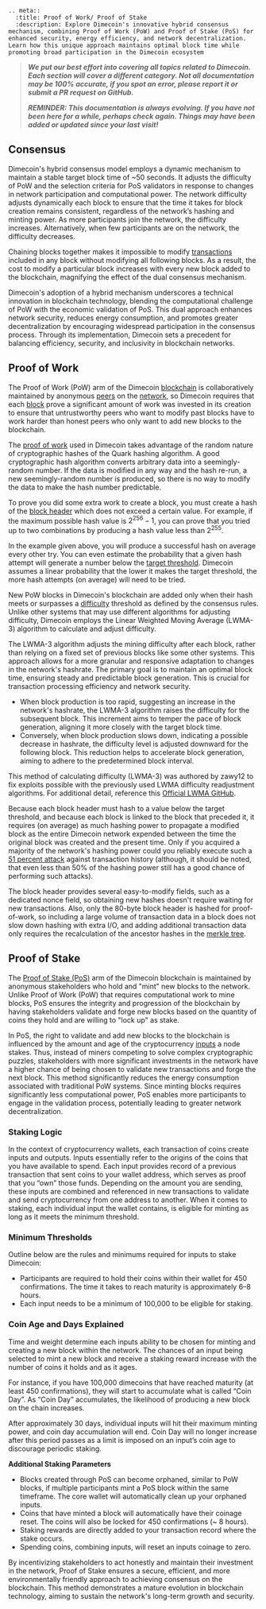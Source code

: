 ```{eval-rst}
.. meta::
  :title: Proof of Work/ Proof of Stake
  :description: Explore Dimecoin's innovative hybrid consensus mechanism, combining Proof of Work (PoW) and Proof of Stake (PoS) for enhanced security, energy efficiency, and network decentralization. Learn how this unique approach maintains optimal block time while promoting broad participation in the Dimecoin ecosystem
```

> ***We put our best effort into covering all topics related to Dimecoin. Each section will cover a different category. Not all documentation may be 100% accurate, if you spot an error, please report it or submit a PR request on GitHub.***
>
> ***REMINDER: This documentation is always evolving. If you have not been here for a while, perhaps check again. Things may have been added or updated since your last visit!***

## Consensus

Dimecoin's hybrid consensus model employs a dynamic mechanism to maintain a stable target block time of ~50 seconds. It adjusts the difficulty of PoW and the selection criteria for PoS validators in response to changes in network participation and computational power. The network difficulty adjusts dynamically each block to ensure that the time it takes for block creation remains consistent, regardless of the network’s hashing and minting power. As more participants join the network, the difficulty increases. Alternatively, when few participants are on the network, the difficulty decreases.

Chaining blocks together makes it impossible to modify [transactions](../reference/glossary.md#transaction) included in any block without modifying all following blocks. As a result, the cost to modify a particular block increases with every new block added to the blockchain, magnifying the effect of the dual consensus mechanism.

Dimecoin's adoption of a hybrid mechanism underscores a technical innovation in blockchain technology, blending the computational challenge of PoW with the economic validation of PoS. This dual approach enhances network security, reduces energy consumption, and promotes greater decentralization by encouraging widespread participation in the consensus process. Through its implementation, Dimecoin sets a precedent for balancing efficiency, security, and inclusivity in blockchain networks.

## Proof of Work

The Proof of Work (PoW) arm of the Dimecoin [blockchain](../reference/glossary.md#block-chain) is collaboratively maintained by anonymous [peers](../reference/glossary.md#peer) on the [network](../reference/glossary.md#network), so Dimecoin requires that each [block](../reference/glossary.md#block) prove a significant amount of work was invested in its creation to ensure that untrustworthy peers who want to modify past blocks have to work harder than honest peers who only want to add new blocks to the blockchain.

The [proof of work](../reference/glossary.md#proof-of-work) used in Dimecoin takes advantage of the random nature of cryptographic hashes of the Quark hashing algorithm. A good cryptographic hash algorithm converts arbitrary data into a seemingly-random number. If the data is modified in any way and the hash re-run, a new seemingly-random number is produced, so there is no way to modify the data to make the hash number predictable.

To prove you did some extra work to create a block, you must create a hash of the [block header](../reference/glossary.md#block-header) which does not exceed a certain value. For example, if the maximum possible hash value is <span class="math">2<sup>256</sup> − 1</span>, you can prove that you tried up to two combinations by producing a hash value less than <span class="math">2<sup>255</sup></span>.

In the example given above, you will produce a successful hash on average every other try. You can even estimate the probability that a given hash attempt will generate a number below the [target threshold](../reference/glossary.md#target). Dimecoin assumes a linear probability that the lower it makes the target threshold, the more hash attempts (on average) will need to be tried.

New PoW blocks in Dimecoin's blockchain are added only when their hash meets or surpasses a [difficulty](../reference/glossary.md#difficulty) threshold as defined by the consensus rules. Unlike other systems that may use different algorithms for adjusting difficulty, Dimecoin employs the Linear Weighted Moving Average (LWMA-3) algorithm to calculate and adjust difficulty.

The LWMA-3 algorithm adjusts the mining difficulty after each block, rather than relying on a fixed set of previous blocks like some other systems. This approach allows for a more granular and responsive adaptation to changes in the network's hashrate. The primary goal is to maintain an optimal block time, ensuring steady and predictable block generation. This is crucial for transaction processing efficiency and network security.

* When block production is too rapid, suggesting an increase in the network's hashrate, the LWMA-3 algorithm raises the difficulty for the subsequent block. This increment aims to temper the pace of block generation, aligning it more closely with the target block time.
* Conversely, when block production slows down, indicating a possible decrease in hashrate, the difficulty level is adjusted downward for the following block. This reduction helps to accelerate block generation, aiming to adhere to the predetermined block interval.

This method of calculating difficulty (LWMA-3) was authored by zawy12 to fix exploits possible with the previously used LWMA difficulty readjustment algorithms. For additional detail, reference this [Official LWMA GitHub](https://github.com/zawy12/difficulty-algorithms).

Because each block header must hash to a value below the target threshold, and because each block is linked to the block that preceded it, it requires (on average) as much hashing power to propagate a modified block as the entire Dimecoin network expended between the time the original block was created and the present time. Only if you acquired a majority of the network's hashing power could you reliably execute such a [51 percent attack](../reference/glossary.md#51-percent-attack) against transaction history (although, it should be noted, that even less than 50% of the hashing power still has a good chance of performing such attacks).

The block header provides several easy-to-modify fields, such as a dedicated nonce field, so obtaining new hashes doesn't require waiting for new transactions. Also, only the 80-byte block header is hashed for proof-of-work, so including a large volume of transaction data in a block does not slow down hashing with extra I/O, and adding additional transaction data only requires the recalculation of the ancestor hashes in the [merkle tree](../reference/glossary.md#merkle-tree).

## Proof of Stake

The [Proof of Stake (PoS)](../reference/glossary.md#Proof-of-Stake-(PoS)) arm of the Dimecoin blockchain is maintained by anonymous stakeholders who hold and "mint" new blocks to the network. Unlike Proof of Work (PoW) that requires computational work to mine blocks, PoS ensures the integrity and progression of the blockchain by having stakeholders validate and forge new blocks based on the quantity of coins they hold and are willing to "lock up" as stake.

In PoS, the right to validate and add new blocks to the blockchain is influenced by the amount and age of the cryptocurrency [inputs](../reference/glossary.md#input) a node stakes. Thus, instead of miners competing to solve complex cryptographic puzzles, stakeholders with more significant investments in the network have a higher chance of being chosen to validate new transactions and forge the next block. This method significantly reduces the energy consumption associated with traditional PoW systems. Since minting blocks requires significantly less computational power, PoS enables more participants to engage in the validation process, potentially leading to greater network decentralization.

### Staking Logic

In the context of cryptocurrency wallets, each transaction of coins create inputs and outputs. Inputs essentially refer to the origins of the coins that you have available to spend. Each input provides record of a previous transaction that sent coins to your wallet address, which serves as proof that you “own” those funds. Depending on the amount you are sending, these inputs are combined and referenced in new transactions to validate and send cryptocurrency from one address to another. When it comes to staking, each individual input the wallet contains, is eligible for minting as long as it meets the minimum threshold.

### Minimum Thresholds

Outline below are the rules and minimums required for inputs to stake Dimecoin:

* Participants are required to hold their coins within their wallet for 450 confirmations. The time it takes to reach maturity is approximately 6–8 hours.
* Each input needs to be a minimum of 100,000 to be eligible for staking.

### Coin Age and Days Explained

Time and weight determine each inputs ability to be chosen for minting and creating a new block within the network. The chances of an input being selected to mint a new block and receive a staking reward increase with the number of coins it holds and as it ages.

For instance, if you have 100,000 dimecoins that have reached maturity (at least 450 confirmations), they will start to accumulate what is called “Coin Day”. As “Coin Day” accumulates, the likelihood of producing a new block on the chain increases.

After approximately 30 days, individual inputs will hit their maximum minting power, and coin day accumulation will end. Coin Day will no longer increase after this period passes as a limit is imposed on an input’s coin age to discourage periodic staking.

**Additional Staking Parameters**

* Blocks created through PoS can become orphaned, similar to PoW blocks, if multiple participants mint a PoS block within the same timeframe. The core wallet will automatically clean up your orphaned inputs.
* Coins that have minted a block will automatically have their coinage reset. The coins will also be locked for 450 confirmations (~ 8 hours).
* Staking rewards are directly added to your transaction record where the stake occurs.
* Spending coins, combining inputs, will reset an inputs coinage to zero.

By incentivizing stakeholders to act honestly and maintain their investment in the network, Proof of Stake ensures a secure, efficient, and more environmentally friendly approach to achieving consensus on the blockchain. This method demonstrates a mature evolution in blockchain technology, aiming to sustain the network's long-term growth and security.
